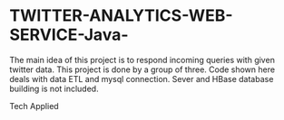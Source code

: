 # TWITTER-ANALYTICS-WEB-SERVICE-Java-
The main idea of this project is to respond incoming queries with given twitter data. This project is done by a group of three. Code shown here deals with data ETL and mysql connection. Sever and HBase database building is not included.

Tech Applied


